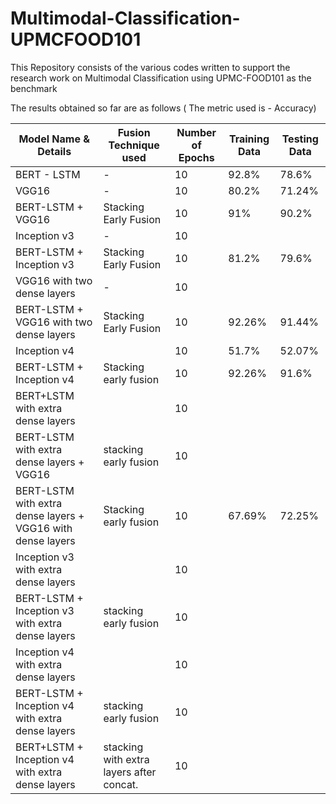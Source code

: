 # Multimodal-Classification-UPMCFOOD101
This Repository consists of the various codes written to support the research work on Multimodal Classification using UPMC-FOOD101 as the benchmark

The results obtained so far are as follows ( The metric used is - Accuracy)

| **Model Name & Details**                                    | **Fusion Technique used**                | **Number of Epochs** | **Training Data** | **Testing Data** |
|-------------------------------------------------------------|------------------------------------------|----------------------|-------------------|------------------|
| BERT - LSTM                                                 | -                                        | 10                   | 92.8%             | 78.6%            |
| VGG16                                                       | -                                        | 10                   | 80.2%             | 71.24%           |
| BERT-LSTM + VGG16                                           | Stacking Early Fusion                    | 10                   | 91%               | 90.2%            |
| Inception v3                                                | -                                        | 10                   |                   |                  |
| BERT-LSTM + Inception v3                                    | Stacking Early Fusion                    | 10                   | 81.2%             | 79.6%            |
| VGG16 with two dense layers                                 | -                                        | 10                   |                   |                  |
| BERT-LSTM + VGG16 with two dense layers                     | Stacking Early Fusion                    | 10                   | 92.26%            | 91.44%            |
| Inception v4                                                |                                          | 10                   | 51.7%             | 52.07%           |
| BERT-LSTM + Inception v4                                    | Stacking early fusion                    | 10                   | 92.26%            | 91.6%            |
| BERT+LSTM with extra dense layers                           |                                          | 10                   |                   |                  |
| BERT-LSTM with extra dense layers + VGG16                   | stacking early fusion                    | 10                   |                   |                  |
| BERT-LSTM with extra dense layers + VGG16 with dense layers | Stacking early fusion                    | 10                   | 67.69%            | 72.25%           |
| Inception v3 with extra dense layers                        |                                          | 10                   |                   |                  |
| BERT-LSTM + Inception v3 with extra dense layers            | stacking early fusion                    | 10                   |                   |                  |
| Inception v4 with extra dense layers                        |                                          | 10                   |                   |                  |
| BERT-LSTM + Inception v4 with extra dense layers            | stacking early fusion                    | 10                   |                   |                  |
| BERT+LSTM + Inception v4 with extra dense layers            | stacking with extra layers after concat. | 10                   |                   |                  |
